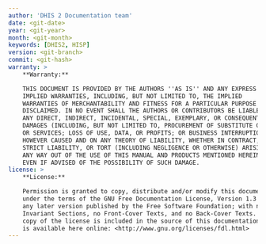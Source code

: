 ```yaml
---
author: 'DHIS 2 Documentation team'
date: <git-date>
year: <git-year>
month: <git-month>
keywords: [DHIS2, HISP]
version: <git-branch>
commit: <git-hash>
warranty: >
    **Warranty:**

    THIS DOCUMENT IS PROVIDED BY THE AUTHORS ''AS IS'' AND ANY EXPRESS OR
    IMPLIED WARRANTIES, INCLUDING, BUT NOT LIMITED TO, THE IMPLIED
    WARRANTIES OF MERCHANTABILITY AND FITNESS FOR A PARTICULAR PURPOSE ARE
    DISCLAIMED. IN NO EVENT SHALL THE AUTHORS OR CONTRIBUTORS BE LIABLE FOR
    ANY DIRECT, INDIRECT, INCIDENTAL, SPECIAL, EXEMPLARY, OR CONSEQUENTIAL
    DAMAGES (INCLUDING, BUT NOT LIMITED TO, PROCUREMENT OF SUBSTITUTE GOODS
    OR SERVICES; LOSS OF USE, DATA, OR PROFITS; OR BUSINESS INTERRUPTION)
    HOWEVER CAUSED AND ON ANY THEORY OF LIABILITY, WHETHER IN CONTRACT,
    STRICT LIABILITY, OR TORT (INCLUDING NEGLIGENCE OR OTHERWISE) ARISING IN
    ANY WAY OUT OF THE USE OF THIS MANUAL AND PRODUCTS MENTIONED HEREIN,
    EVEN IF ADVISED OF THE POSSIBILITY OF SUCH DAMAGE.
license: >
    **License:**

    Permission is granted to copy, distribute and/or modify this document
    under the terms of the GNU Free Documentation License, Version 1.3 or
    any later version published by the Free Software Foundation; with no
    Invariant Sections, no Front-Cover Texts, and no Back-Cover Texts. A
    copy of the license is included in the source of this documentation, and
    is available here online: <http://www.gnu.org/licenses/fdl.html>
---
```

